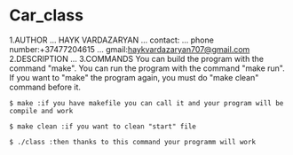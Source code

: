 # Car_class
 1.AUTHOR ... HAYK VARDAZARYAN ... 
    contact: ... phone number:+37477204615 ... gmail:haykvardazaryan707@gmail.com 
    2.DESCRIPTION ...
    3.COMMANDS
    You can build the program with the command "make". You can run the program with the command "make run". If you want to "make" the program again, you must do     "make clean" command before it.

    $ make :if you have makefile you can call it and your program will be compile and work

    $ make clean :if you want to clean "start" file

    $ ./class :then thanks to this command your programm will work
